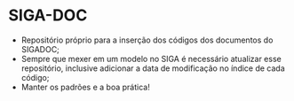 # SIGA-DOC <br>
- Repositório próprio para a inserção dos códigos dos documentos do SIGADOC; <br>
- Sempre que mexer em um modelo no SIGA é necessário atualizar esse repositório, inclusive adicionar a data de modificação no índice de cada código;<br>
- Manter os padrões e a boa prática!
